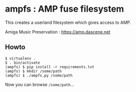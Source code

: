 # ampfs : AMP fuse filesystem

This creates a userland filesystem which gives access to AMP.

Amiga Music Preservation : https://amp.dascene.net

## Howto

```shell
$ virtualenv .
$ . bin/activate
(ampfs) $ pip install -r requirements.txt
(ampfs) $ mkdir /some/path
(ampfs) $ ./ampfs.py /some/path
```
Now you can browse `/some/path`...
